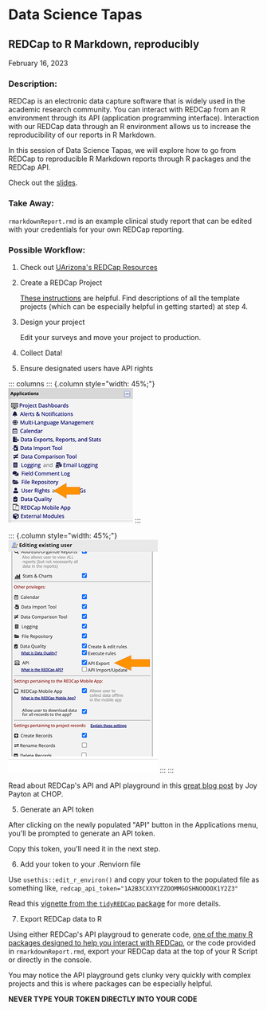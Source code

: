 # Data Science Tapas

## REDCap to R Markdown, reproducibly

February 16, 2023

### Description:

REDCap is an electronic data capture software that is widely used in the academic research community. You can interact with REDCap from an R environment through its API (application programming interface). Interaction with our REDCap data through an R environment allows us to increase the reproducibility of our reports in R Markdown.

In this session of Data Science Tapas, we will explore how to go from REDCap to reproducible R Markdown reports through R packages and the REDCap API.

Check out the [slides](https://hidyverse.github.io/redcapAPI).

### Take Away:

`rmarkdownReport.rmd` is an example clinical study report that can be edited with your credentials for your own REDCap reporting.

### Possible Workflow:

1.  Check out [UArizona's REDCap Resources](https://cb2.uahs.arizona.edu/redcap)

2.  Create a REDCap Project

    [These instructions](https://kb.iu.edu/d/bdhr) are helpful. Find descriptions of all the template projects (which can be especially helpful in getting started) at step 4.

3.  Design your project

    Edit your surveys and move your project to production.

4.  Collect Data!

5.  Ensure designated users have API rights

::: columns
::: {.column style="width: 45%;"}
![](images/redcap_user_rights_api.png)
:::

::: {.column style="width: 45%;"}
![](images/redcap_api_export.png)
:::
:::

Read about REDCap's API and API playground in this [great blog post](https://education.arcus.chop.edu/redcap-api/) by Joy Payton at CHOP.

5.  Generate an API token

After clicking on the newly populated "API" button in the Applications menu, you'll be prompted to generate an API token.

Copy this token, you'll need it in the next step.

6.  Add your token to your .Renviorn file

Use `usethis::edit_r_environ()` and copy your token to the populated file as something like, `redcap_api_token="1A2B3CXXYYZZOOMMGOSHNOOOOX1Y2Z3"`

Read this [vignette from the `tidyREDCap` package](https://raymondbalise.github.io/tidyREDCap/articles/useAPI.html) for more details.

7.  Export REDCap data to R

Using either REDCap's API playgroud to generate code, [one of the many R packages designed to help you interact with REDCap](https://redcap-tools.github.io/projects/), or the code provided in `rmarkdownReport.rmd`, export your REDCap data at the top of your R Script or directly in the console.

You may notice the API playground gets clunky very quickly with complex projects and this is where packages can be especially helpful.

**NEVER TYPE YOUR TOKEN DIRECTLY INTO YOUR CODE**
